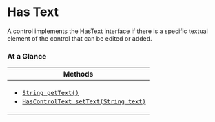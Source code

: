 <!-- ---
sidebar_position: 1
--- -->


# Has Text

A control implements the HasText interface if there is a specific textual element of the control that can be edited or added.

### At a Glance

| Methods |
|------------|
| <ul><li>[`String getText()`](#)</li><li>[`HasControlText setText(String text)`](#)</li></ul>|